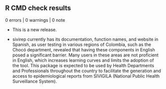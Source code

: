 ## R CMD check results

0 errors | 0 warnings | 0 note

* This is a new release.

* sivirep currently has its documentation, function names, and website in Spanish, as user testing in various regions of Colombia, such as the Chocó department, revealed that having these components in English posed a significant barrier. Many users in these areas are not proficient in English, which increases learning curves and limits the adoption of the tool. This package is expected to be used by Health Departments and Professionals throughout the country to facilitate the generation and access to epidemiological reports from SIVIGILA (National Public Health Surveillance System).